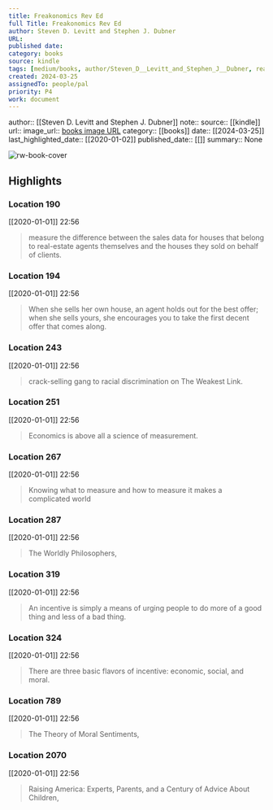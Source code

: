 ```yaml
---
title: Freakonomics Rev Ed
full Title: Freakonomics Rev Ed
author: Steven D. Levitt and Stephen J. Dubner
URL: 
published date: 
category: books
source: kindle
tags: [medium/books, author/Steven_D__Levitt_and_Stephen_J__Dubner, reader/kindle, date/2020-01-02, area/reader]
created: 2024-03-25
assignedTo: people/pal
priority: P4
work: document
---
```

author:: [[Steven D. Levitt and Stephen J. Dubner]]
note:: 
source:: [[kindle]]
url:: 
image_url:: [books image URL](https://images-na.ssl-images-amazon.com/images/I/517AD412OOL._SL200_.jpg)
category:: [[books]]
date:: [[2024-03-25]]
last_highlighted_date:: [[2020-01-02]]
published_date:: [[]]
summary:: None


![rw-book-cover](https://images-na.ssl-images-amazon.com/images/I/517AD412OOL._SL200_.jpg)

## Highlights
### Location 190
[[2020-01-01]] 22:56
> measure the difference between the sales data for houses that belong to real-estate agents themselves and the houses they sold on behalf of clients.


### Location 194
[[2020-01-01]] 22:56
> When she sells her own house, an agent holds out for the best offer; when she sells yours, she encourages you to take the first decent offer that comes along.


### Location 243
[[2020-01-01]] 22:56
> crack-selling gang to racial discrimination on The Weakest Link.


### Location 251
[[2020-01-01]] 22:56
> Economics is above all a science of measurement.


### Location 267
[[2020-01-01]] 22:56
> Knowing what to measure and how to measure it makes a complicated world


### Location 287
[[2020-01-01]] 22:56
> The Worldly Philosophers,


### Location 319
[[2020-01-01]] 22:56
> An incentive is simply a means of urging people to do more of a good thing and less of a bad thing.


### Location 324
[[2020-01-01]] 22:56
> There are three basic flavors of incentive: economic, social, and moral.


### Location 789
[[2020-01-01]] 22:56
> The Theory of Moral Sentiments,


### Location 2070
[[2020-01-01]] 22:56
> Raising America: Experts, Parents, and a Century of Advice About Children,


